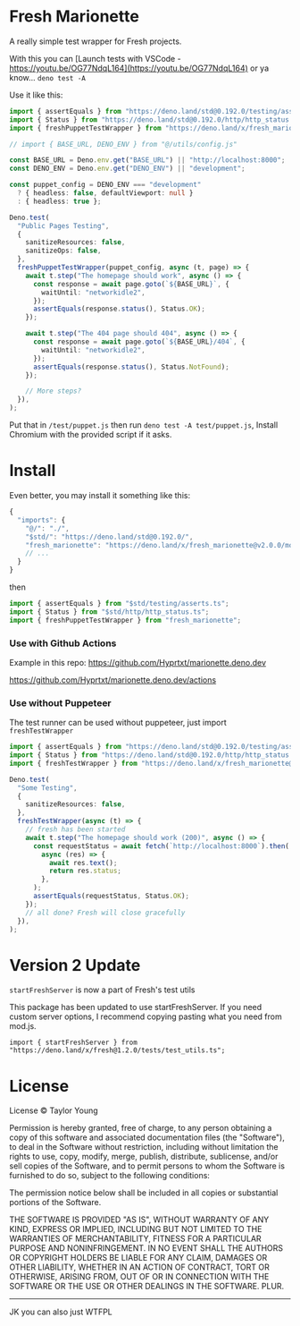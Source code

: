 # Fresh Marionette

A really simple test wrapper for Fresh projects.

With this you can
[Launch tests with VSCode - https://youtu.be/OG77NdqL164](https://youtu.be/OG77NdqL164)
or ya know... `deno test -A`

Use it like this:

```ts
import { assertEquals } from "https://deno.land/std@0.192.0/testing/asserts.ts";
import { Status } from "https://deno.land/std@0.192.0/http/http_status.ts";
import { freshPuppetTestWrapper } from "https://deno.land/x/fresh_marionette@v2.0.0/mod.js";

// import { BASE_URL, DENO_ENV } from "@/utils/config.js"

const BASE_URL = Deno.env.get("BASE_URL") || "http://localhost:8000";
const DENO_ENV = Deno.env.get("DENO_ENV") || "development";

const puppet_config = DENO_ENV === "development"
  ? { headless: false, defaultViewport: null }
  : { headless: true };

Deno.test(
  "Public Pages Testing",
  {
    sanitizeResources: false,
    sanitizeOps: false,
  },
  freshPuppetTestWrapper(puppet_config, async (t, page) => {
    await t.step("The homepage should work", async () => {
      const response = await page.goto(`${BASE_URL}`, {
        waitUntil: "networkidle2",
      });
      assertEquals(response.status(), Status.OK);
    });

    await t.step("The 404 page should 404", async () => {
      const response = await page.goto(`${BASE_URL}/404`, {
        waitUntil: "networkidle2",
      });
      assertEquals(response.status(), Status.NotFound);
    });

    // More steps?
  }),
);
```

Put that in `/test/puppet.js` then run `deno test -A test/puppet.js`, Install
Chromium with the provided script if it asks.

# Install

Even better, you may install it something like this:

```ts
{
  "imports": {
    "@/": "./",
    "$std/": "https://deno.land/std@0.192.0/",
    "fresh_marionette": "https://deno.land/x/fresh_marionette@v2.0.0/mod.js",
    // ...
  }
}
```

then

```ts
import { assertEquals } from "$std/testing/asserts.ts";
import { Status } from "$std/http/http_status.ts";
import { freshPuppetTestWrapper } from "fresh_marionette";
```

### Use with Github Actions

Example in this repo: https://github.com/Hyprtxt/marionette.deno.dev

https://github.com/Hyprtxt/marionette.deno.dev/actions

### Use without Puppeteer

The test runner can be used without puppeteer, just import `freshTestWrapper`

```ts
import { assertEquals } from "https://deno.land/std@0.192.0/testing/asserts.ts";
import { Status } from "https://deno.land/std@0.192.0/http/http_status.ts";
import { freshTestWrapper } from "https://deno.land/x/fresh_marionette@v2.0.0/mod.js";

Deno.test(
  "Some Testing",
  {
    sanitizeResources: false,
  },
  freshTestWrapper(async (t) => {
    // fresh has been started
    await t.step("The homepage should work (200)", async () => {
      const requestStatus = await fetch(`http://localhost:8000`).then(
        async (res) => {
          await res.text();
          return res.status;
        },
      );
      assertEquals(requestStatus, Status.OK);
    });
    // all done? Fresh will close gracefully
  }),
);
```

# Version 2 Update

`startFreshServer` is now a part of Fresh's test utils

This package has been updated to use startFreshServer. If you need custom server
options, I recommend copying pasting what you need from mod.js.

`import { startFreshServer } from "https://deno.land/x/fresh@1.2.0/tests/test_utils.ts";`

# License

License © Taylor Young

Permission is hereby granted, free of charge, to any person obtaining a copy of
this software and associated documentation files (the "Software"), to deal in
the Software without restriction, including without limitation the rights to
use, copy, modify, merge, publish, distribute, sublicense, and/or sell copies of
the Software, and to permit persons to whom the Software is furnished to do so,
subject to the following conditions:

The permission notice below shall be included in all copies or substantial
portions of the Software.

THE SOFTWARE IS PROVIDED "AS IS", WITHOUT WARRANTY OF ANY KIND, EXPRESS OR
IMPLIED, INCLUDING BUT NOT LIMITED TO THE WARRANTIES OF MERCHANTABILITY, FITNESS
FOR A PARTICULAR PURPOSE AND NONINFRINGEMENT. IN NO EVENT SHALL THE AUTHORS OR
COPYRIGHT HOLDERS BE LIABLE FOR ANY CLAIM, DAMAGES OR OTHER LIABILITY, WHETHER
IN AN ACTION OF CONTRACT, TORT OR OTHERWISE, ARISING FROM, OUT OF OR IN
CONNECTION WITH THE SOFTWARE OR THE USE OR OTHER DEALINGS IN THE SOFTWARE. PLUR.

---

JK you can also just WTFPL

